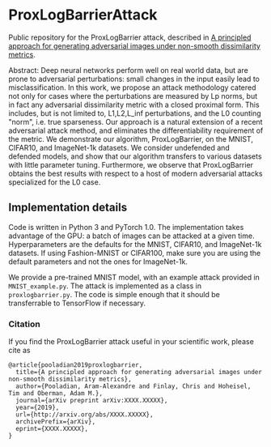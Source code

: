 # ProxLogBarrierAttack
Public repository for the ProxLogBarrier attack, described in [A principled approach for generating adversarial images under non-smooth dissimilarity metrics](https://arxiv.org/abs/XXXX.XXXXX).

Abstract: Deep neural networks perform well on real world data, but are prone to
adversarial perturbations: small changes in the input easily lead to
misclassification. In this work, we propose an attack methodology catered not only for cases where the perturbations are measured by Lp norms, but in fact any adversarial dissimilarity metric with a closed proximal form. This includes, but is not limited to, L1,L2,L_inf perturbations, and the L0 counting "norm", i.e. true sparseness. Our approach is a natural extension of a recent adversarial attack method, and eliminates the differentiability requirement of the metric. We demonstrate our algorithm, ProxLogBarrier, on the MNIST, CIFAR10, and ImageNet-1k datasets. We consider undefended and defended models, and show that our algorithm transfers to various datasets with little parameter tuning. Furthermore, we observe that ProxLogBarrier obtains the best results with respect to a host of modern adversarial attacks specialized for the L0 case.

## Implementation details
Code is written in Python 3 and PyTorch 1.0. The implementation takes advantage of the GPU: a batch of images can be attacked at a given time. Hyperparameters are the defaults for the MNIST, CIFAR10, and ImageNet-1k datasets. If using Fashion-MNIST or CIFAR100, make sure you are using the default parameters and not the ones for ImageNet-1k. 

We provide a pre-trained MNIST model, with an example attack provided in `MNIST_example.py`. The attack is implemented as a class in `proxlogbarrier.py`. The code is simple enough that it should be transferrable to TensorFlow if necessary.

### Citation
If you find the ProxLogBarrier attack useful in your scientific work, please cite as
```
@article{pooladian2019proxlogbarrier,
  title={A principled approach for generating adversarial images under non-smooth dissimilarity metrics},
  author={Pooladian, Aram-Alexandre and Finlay, Chris and Hoheisel, Tim and Oberman, Adam M.},
  journal={arXiv preprint arXiv:XXXX.XXXXX},
  year={2019},
  url={http://arxiv.org/abs/XXXX.XXXXX},
  archivePrefix={arXiv},
  eprint={XXXX.XXXXX},
}
```
